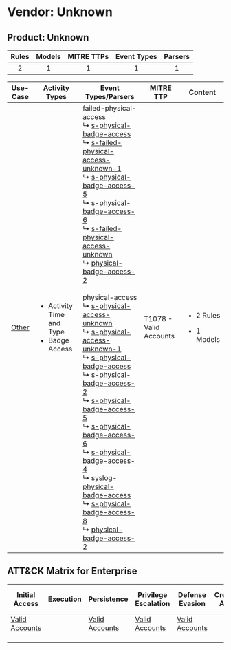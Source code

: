 Vendor: Unknown
===============
Product: Unknown
----------------
| Rules | Models | MITRE TTPs | Event Types | Parsers |
|:-----:|:------:|:----------:|:-----------:|:-------:|
|   2   |   1    |     1      |      1      |    1    |

|               Use-Case                | Activity Types                                                 | Event Types/Parsers                                                                                                                                                                                                                                                                                                                                                                                                                                                                                                                                                                                                                                                                                                                                                                                                                                                                                                                                                                                                                                                                                                                                                                                                                                                                                                                                                                                                                                                                                                                                           | MITRE TTP                  | Content                                             |
|:-------------------------------------:| -------------------------------------------------------------- | ------------------------------------------------------------------------------------------------------------------------------------------------------------------------------------------------------------------------------------------------------------------------------------------------------------------------------------------------------------------------------------------------------------------------------------------------------------------------------------------------------------------------------------------------------------------------------------------------------------------------------------------------------------------------------------------------------------------------------------------------------------------------------------------------------------------------------------------------------------------------------------------------------------------------------------------------------------------------------------------------------------------------------------------------------------------------------------------------------------------------------------------------------------------------------------------------------------------------------------------------------------------------------------------------------------------------------------------------------------------------------------------------------------------------------------------------------------------------------------------------------------------------------------------------------------- | -------------------------- | --------------------------------------------------- |
| [Other](../UseCases/usecase_other.md) | <ul><li>Activity Time  and Type</li><li>Badge Access</li></ul> |  failed-physical-access<br> ↳ [s-physical-badge-access](../Parsers/parserContent_s-physical-badge-access.md)<br> ↳ [s-failed-physical-access-unknown-1](../Parsers/parserContent_s-failed-physical-access-unknown-1.md)<br> ↳ [s-physical-badge-access-5](../Parsers/parserContent_s-physical-badge-access-5.md)<br> ↳ [s-physical-badge-access-6](../Parsers/parserContent_s-physical-badge-access-6.md)<br> ↳ [s-failed-physical-access-unknown](../Parsers/parserContent_s-failed-physical-access-unknown.md)<br> ↳ [physical-badge-access-2](../Parsers/parserContent_physical-badge-access-2.md)<br><br> physical-access<br> ↳ [s-physical-access-unknown](../Parsers/parserContent_s-physical-access-unknown.md)<br> ↳ [s-physical-access-unknown-1](../Parsers/parserContent_s-physical-access-unknown-1.md)<br> ↳ [s-physical-badge-access](../Parsers/parserContent_s-physical-badge-access.md)<br> ↳ [s-physical-badge-access-2](../Parsers/parserContent_s-physical-badge-access-2.md)<br> ↳ [s-physical-badge-access-5](../Parsers/parserContent_s-physical-badge-access-5.md)<br> ↳ [s-physical-badge-access-6](../Parsers/parserContent_s-physical-badge-access-6.md)<br> ↳ [s-physical-badge-access-4](../Parsers/parserContent_s-physical-badge-access-4.md)<br> ↳ [syslog-physical-badge-access](../Parsers/parserContent_syslog-physical-badge-access.md)<br> ↳ [s-physical-badge-access-8](../Parsers/parserContent_s-physical-badge-access-8.md)<br> ↳ [physical-badge-access-2](../Parsers/parserContent_physical-badge-access-2.md)<br> | T1078 - Valid Accounts<br> | <ul><li>2 Rules</li></ul><ul><li>1 Models</li></ul> |

ATT&CK Matrix for Enterprise
----------------------------
| Initial Access                                                      | Execution | Persistence                                                         | Privilege Escalation                                                | Defense Evasion                                                     | Credential Access | Discovery | Lateral Movement | Collection | Command and Control | Exfiltration | Impact |
| ------------------------------------------------------------------- | --------- | ------------------------------------------------------------------- | ------------------------------------------------------------------- | ------------------------------------------------------------------- | ----------------- | --------- | ---------------- | ---------- | ------------------- | ------------ | ------ |
| [Valid Accounts](https://attack.mitre.org/techniques/T1078)<br><br> |           | [Valid Accounts](https://attack.mitre.org/techniques/T1078)<br><br> | [Valid Accounts](https://attack.mitre.org/techniques/T1078)<br><br> | [Valid Accounts](https://attack.mitre.org/techniques/T1078)<br><br> |                   |           |                  |            |                     |              |        |